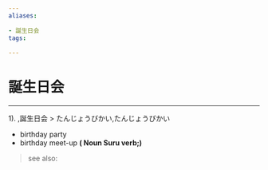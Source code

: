 ```yaml
---
aliases:
    
- 誕生日会
tags:
    
---
```


# 誕生日会
---
1).
,誕生日会 > たんじょうびかい,たんじょうびかい

- birthday party
- birthday meet-up
**( Noun Suru verb;)**
> see also: 
            